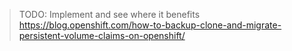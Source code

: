 > TODO: Implement and see where it benefits
> https://blog.openshift.com/how-to-backup-clone-and-migrate-persistent-volume-claims-on-openshift/